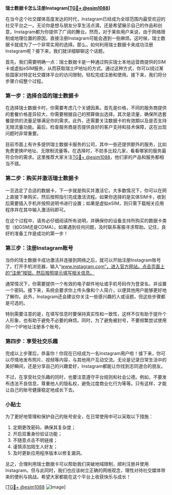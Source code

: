 **瑞士数据卡怎么注册Instagram[[TG💪+ @esim1088](https://t.me/s/esim1088)]**

在当今这个社交媒体高度发达的时代，Instagram已经成为全球范围内最受欢迎的社交平台之一。无论你是想与朋友分享生活点滴，还是希望展示自己的作品和创意，Instagram都为你提供了广阔的舞台。然而，对于某些用户来说，由于网络限制或地理位置的原因，直接注册Instagram可能会遇到一些麻烦。这时候，瑞士数据卡就成为了一个非常实用的选择。那么，如何利用瑞士数据卡来成功注册Instagram呢？接下来，我们就详细聊聊这个话题。

首先，我们需要明确一点：瑞士数据卡是一种通过购买瑞士本地运营商提供的SIM卡或虚拟eSIM服务，从而获取瑞士IP地址的方式。通过这种方式，你可以绕过某些国家对特定社交媒体平台的访问限制，轻松完成注册和使用。接下来，我们将分步骤介绍整个过程。

### 第一步：选择合适的瑞士数据卡

在选择瑞士数据卡时，你需要考虑几个关键因素。首先是价格，不同的服务商提供的套餐价格差异较大，你需要根据自己的预算做出选择。其次是流量，确保所选套餐提供的流量足够满足你的需求。此外，还需要关注数据卡的有效期以及是否支持无限流量功能。最后，检查服务商是否提供良好的客户支持和技术保障，这在出现问题时非常重要。

目前市面上有许多提供瑞士数据卡服务的公司，其中一些还提供额外的服务，比如免费更换IP地址、无限制流量等。在选择时，不妨多比较几家，看看哪家的服务最符合你的需求。这里推荐大家关注[TG💪+ @esim1088](https://t.me/s/esim1088)，他们家的产品和服务都相当不错。

### 第二步：购买并激活瑞士数据卡

一旦选定了合适的数据卡，下一步就是购买并激活它。大多数情况下，你可以在网上直接下单购买，然后按照指引完成激活流程。如果你选择的是实体SIM卡，收到后需要插入手机并按照说明书进行设置；如果是虚拟eSIM，则只需下载相关应用程序并在其中输入激活码即可。

在这个过程中，请务必仔细阅读所有说明，并确保你的设备支持所购买的数据卡类型（如GSM还是CDMA）。如果遇到任何问题，及时联系客服寻求帮助。记住，良好的准备工作是成功的第一步！

### 第三步：注册Instagram账号

当你的瑞士数据卡成功激活并连接到网络之后，就可以开始注册Instagram账号了。打开手机浏览器，输入“www.instagram.com”，进入官方网站。点击页面上的“注册”按钮，然后按照提示填写相关信息。

通常情况下，你需要提供一个有效的电子邮件地址或手机号码作为登录名，并设置一个密码。接下来，系统会要求你上传头像和个人简介，以便其他用户能够更好地了解你。此外，Instagram还会建议你关注一些感兴趣的人或话题，但这些步骤都是可选的。

特别需要注意的是，在填写信息时要保持真实性和一致性，这样不仅有助于提升个人形象，也有助于避免不必要的麻烦。同时，为了避免被封号，不要频繁尝试使用同一个IP地址注册多个账号。

### 第四步：享受社交乐趣

完成以上步骤后，恭喜你！你现在已经成为一名Instagram用户啦！接下来，你可以尽情地发布照片、视频等内容，与其他用户互动交流。无论是记录日常生活中的美好瞬间，还是分享自己的兴趣爱好，Instagram都能让你找到志同道合的朋友。

不过，在享受社交乐趣的同时，也要注意遵守平台规则和社会公德。例如，不要发布违法不良信息，尊重他人的隐私权，避免过度商业化行为等等。只有这样，才能让自己的账号健康稳定地成长下去。

### 小贴士

为了更好地管理和保护自己的账号安全，在日常使用中可以采取以下措施：

1. 定期更改密码，确保其复杂度；
2. 开启双重身份验证功能；
3. 不随意点击不明链接；
4. 谨慎添加陌生人好友；
5. 及时更新应用程序版本以修复漏洞。

总之，合理利用瑞士数据卡可以帮助我们突破地域限制，顺利注册并使用Instagram。但与此同时，我们也应该树立正确的网络观念，理性对待社交媒体带来的便利与挑战。希望大家都能在这个平台上收获快乐与成长！

[[TG💪+ @esim1088](https://t.me/s/esim1088) ![Image](https://i.postimg.cc/4NQfJmqS/Snipaste-2025-05-13-00-14-12.png)]